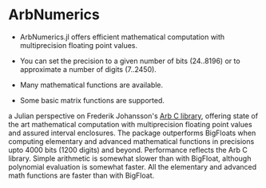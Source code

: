 # ArbNumerics

- ArbNumerics.jl offers efficient mathematical computation with multiprecision floating point values.

- You can set the precision to a given number of bits (24..8196) or to approximate a number of digits (7..2450).  

- Many mathematical functions are available.

- Some basic matrix functions are supported.

a Julian perspective on Frederik Johansson's [Arb C library](http://arblib.org/), offering state of the art mathematical computation with multiprecision floating point values and assured interval enclosures. The package outperforms BigFloats when computing elementary and advanced mathematical functions in precisions upto 4000 bits (1200 digits) and beyond.  Performance reflects the Arb C library. Simple arithmetic is somewhat slower than with BigFloat, although polynomial evaluation is somewhat faster. All the elementary and advanced math functions are faster than with BigFloat.


